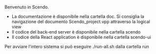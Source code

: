 Benvenuto in Scendo.

- La documentazione è disponibile nella cartella doc. Si consiglia la navigazione del documento Scendo_project.vpp attraverso la logical view
- Il codice del back-end server è disponibile nella cartella scendo
- Il codice della React application è disponibile nella cartella scendo-ui

Per avviare l'intero sistema si può eseguire ./run-all.sh dalla cartella run
